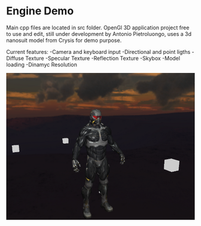 # Engine Demo
Main cpp files are located in src folder.
OpenGl 3D application project free to use and edit, still under development by Antonio Pietroluongo, 
uses a 3d nanosuit model from Crysis for demo purpose.

Current features:
-Camera and keyboard input
-Directional and point ligths
-Diffuse Texture
-Specular Texture
-Reflection Texture
-Skybox
-Model loading 
-Dinamyc Resolution

![Demo](https://raw.githubusercontent.com/AntPtr/Scartch/master/Engacreen.png)



